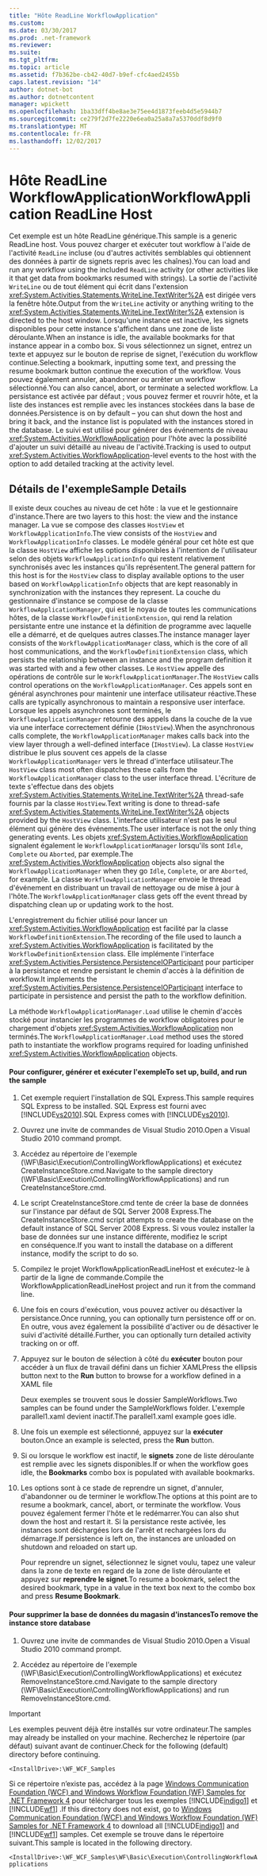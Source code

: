```yaml
---
title: "Hôte ReadLine WorkflowApplication"
ms.custom: 
ms.date: 03/30/2017
ms.prod: .net-framework
ms.reviewer: 
ms.suite: 
ms.tgt_pltfrm: 
ms.topic: article
ms.assetid: f7b362be-cb42-40d7-b9ef-cfc4aed2455b
caps.latest.revision: "14"
author: dotnet-bot
ms.author: dotnetcontent
manager: wpickett
ms.openlocfilehash: 1ba33dff4be8ae3e75ee4d1873feeb4d5e5944b7
ms.sourcegitcommit: ce279f2d7fe2220e6ea0a25a8a7a5370ddf8d9f0
ms.translationtype: MT
ms.contentlocale: fr-FR
ms.lasthandoff: 12/02/2017
---
```

# <a name="workflowapplication-readline-host"></a><span data-ttu-id="00491-102">Hôte ReadLine WorkflowApplication</span><span class="sxs-lookup"><span data-stu-id="00491-102">WorkflowApplication ReadLine Host</span></span>
<span data-ttu-id="00491-103">Cet exemple est un hôte ReadLine générique.</span><span class="sxs-lookup"><span data-stu-id="00491-103">This sample is a generic ReadLine host.</span></span> <span data-ttu-id="00491-104">Vous pouvez charger et exécuter tout workflow à l'aide de l'activité `ReadLine` incluse (ou d'autres activités semblables qui obtiennent des données à partir de signets repris avec les chaînes).</span><span class="sxs-lookup"><span data-stu-id="00491-104">You can load and run any workflow using the included `ReadLine` activity (or other activities like it that get data from bookmarks resumed with strings).</span></span> <span data-ttu-id="00491-105">La sortie de l'activité `WriteLine` ou de tout élément qui écrit dans l'extension <xref:System.Activities.Statements.WriteLine.TextWriter%2A> est dirigée vers la fenêtre hôte.</span><span class="sxs-lookup"><span data-stu-id="00491-105">Output from the `WriteLine` activity or anything writing to the <xref:System.Activities.Statements.WriteLine.TextWriter%2A> extension is directed to the host window.</span></span> <span data-ttu-id="00491-106">Lorsqu'une instance est inactive, les signets disponibles pour cette instance s'affichent dans une zone de liste déroulante.</span><span class="sxs-lookup"><span data-stu-id="00491-106">When an instance is idle, the available bookmarks for that instance appear in a combo box.</span></span> <span data-ttu-id="00491-107">Si vous sélectionnez un signet, entrez un texte et appuyez sur le bouton de reprise de signet, l'exécution du workflow continue.</span><span class="sxs-lookup"><span data-stu-id="00491-107">Selecting a bookmark, inputting some text, and pressing the resume bookmark button continue the execution of the workflow.</span></span> <span data-ttu-id="00491-108">Vous pouvez également annuler, abandonner ou arrêter un workflow sélectionné.</span><span class="sxs-lookup"><span data-stu-id="00491-108">You can also cancel, abort, or terminate a selected workflow.</span></span> <span data-ttu-id="00491-109">La persistance est activée par défaut ; vous pouvez fermer et rouvrir hôte, et la liste des instances est remplie avec les instances stockées dans la base de données.</span><span class="sxs-lookup"><span data-stu-id="00491-109">Persistence is on by default – you can shut down the host and bring it back, and the instance list is populated with the instances stored in the database.</span></span> <span data-ttu-id="00491-110">Le suivi est utilisé pour générer des événements de niveau <xref:System.Activities.WorkflowApplication> pour l'hôte avec la possibilité d'ajouter un suivi détaillé au niveau de l'activité.</span><span class="sxs-lookup"><span data-stu-id="00491-110">Tracking is used to output <xref:System.Activities.WorkflowApplication>-level events to the host with the option to add detailed tracking at the activity level.</span></span>  
  
## <a name="sample-details"></a><span data-ttu-id="00491-111">Détails de l'exemple</span><span class="sxs-lookup"><span data-stu-id="00491-111">Sample Details</span></span>  
 <span data-ttu-id="00491-112">Il existe deux couches au niveau de cet hôte : la vue et le gestionnaire d'instance.</span><span class="sxs-lookup"><span data-stu-id="00491-112">There are two layers to this host: the view and the instance manager.</span></span> <span data-ttu-id="00491-113">La vue se compose des classes `HostView` et `WorkflowApplicationInfo`.</span><span class="sxs-lookup"><span data-stu-id="00491-113">The view consists of the `HostView` and `WorkflowApplicationInfo` classes.</span></span> <span data-ttu-id="00491-114">Le modèle général pour cet hôte est que la classe `HostView` affiche les options disponibles à l'intention de l'utilisateur selon des objets `WorkflowApplicationInfo` qui restent relativement synchronisés avec les instances qu'ils représentent.</span><span class="sxs-lookup"><span data-stu-id="00491-114">The general pattern for this host is for the `HostView` class to display available options to the user based on `WorkflowApplicationInfo` objects that are kept reasonably in synchronization with the instances they represent.</span></span> <span data-ttu-id="00491-115">La couche du gestionnaire d'instance se compose de la classe `WorkflowApplicationManager`, qui est le noyau de toutes les communications hôtes, de la classe `WorkflowDefinitionExtension`, qui rend la relation persistante entre une instance et la définition de programme avec laquelle elle a démarré, et de quelques autres classes.</span><span class="sxs-lookup"><span data-stu-id="00491-115">The instance manager layer consists of the `WorkflowApplicationManager` class, which is the core of all host communications, and the `WorkflowDefinitionExtension` class, which persists the relationship between an instance and the program definition it was started with and a few other classes.</span></span> <span data-ttu-id="00491-116">Le `HostView` appelle des opérations de contrôle sur le `WorkflowApplicationManager`.</span><span class="sxs-lookup"><span data-stu-id="00491-116">The `HostView` calls control operations on the `WorkflowApplicationManager`.</span></span> <span data-ttu-id="00491-117">Ces appels sont en général asynchrones pour maintenir une interface utilisateur réactive.</span><span class="sxs-lookup"><span data-stu-id="00491-117">These calls are typically asynchronous to maintain a responsive user interface.</span></span> <span data-ttu-id="00491-118">Lorsque les appels asynchrones sont terminés, le `WorkflowApplicationManager` retourne des appels dans la couche de la vue via une interface correctement définie (`IHostView`).</span><span class="sxs-lookup"><span data-stu-id="00491-118">When the asynchronous calls complete, the `WorkflowApplicationManager` makes calls back into the view layer through a well-defined interface (`IHostView`).</span></span> <span data-ttu-id="00491-119">La classe `HostView` distribue le plus souvent ces appels de la classe `WorkflowApplicationManager` vers le thread d'interface utilisateur.</span><span class="sxs-lookup"><span data-stu-id="00491-119">The `HostView` class most often dispatches these calls from the `WorkflowApplicationManager` class to the user interface thread.</span></span> <span data-ttu-id="00491-120">L'écriture de texte s'effectue dans des objets <xref:System.Activities.Statements.WriteLine.TextWriter%2A> thread-safe fournis par la classe `HostView`.</span><span class="sxs-lookup"><span data-stu-id="00491-120">Text writing is done to thread-safe <xref:System.Activities.Statements.WriteLine.TextWriter%2A> objects provided by the `HostView` class.</span></span> <span data-ttu-id="00491-121">L'interface utilisateur n'est pas le seul élément qui génère des événements.</span><span class="sxs-lookup"><span data-stu-id="00491-121">The user interface is not the only thing generating events.</span></span> <span data-ttu-id="00491-122">Les objets <xref:System.Activities.WorkflowApplication> signalent également le `WorkflowApplicationManager` lorsqu'ils sont `Idle`, `Complete` ou `Aborted`, par exemple.</span><span class="sxs-lookup"><span data-stu-id="00491-122">The <xref:System.Activities.WorkflowApplication> objects also signal the `WorkflowApplicationManager` when they go `Idle`, `Complete`, or are `Aborted`, for example.</span></span> <span data-ttu-id="00491-123">La classe `WorkflowApplicationManager` envoie le thread d'événement en distribuant un travail de nettoyage ou de mise à jour à l'hôte.</span><span class="sxs-lookup"><span data-stu-id="00491-123">The `WorkflowApplicationManager` class gets off the event thread by dispatching clean up or updating work to the host.</span></span>  
  
 <span data-ttu-id="00491-124">L'enregistrement du fichier utilisé pour lancer un <xref:System.Activities.WorkflowApplication> est facilité par la classe `WorkflowDefinitionExtension`.</span><span class="sxs-lookup"><span data-stu-id="00491-124">The recording of the file used to launch a <xref:System.Activities.WorkflowApplication> is facilitated by the `WorkflowDefinitionExtension` class.</span></span> <span data-ttu-id="00491-125">Elle implémente l'interface <xref:System.Activities.Persistence.PersistenceIOParticipant> pour participer à la persistance et rendre persistant le chemin d'accès à la définition de workflow.</span><span class="sxs-lookup"><span data-stu-id="00491-125">It implements the <xref:System.Activities.Persistence.PersistenceIOParticipant> interface to participate in persistence and persist the path to the workflow definition.</span></span>  
  
 <span data-ttu-id="00491-126">La méthode `WorkflowApplicationManager.Load` utilise le chemin d'accès stocké pour instancier les programmes de workflow obligatoires pour le chargement d'objets <xref:System.Activities.WorkflowApplication> non terminés.</span><span class="sxs-lookup"><span data-stu-id="00491-126">The `WorkflowApplicationManager.Load` method uses the stored path to instantiate the workflow programs required for loading unfinished <xref:System.Activities.WorkflowApplication> objects.</span></span>  
  
#### <a name="to-set-up-build-and-run-the-sample"></a><span data-ttu-id="00491-127">Pour configurer, générer et exécuter l'exemple</span><span class="sxs-lookup"><span data-stu-id="00491-127">To set up, build, and run the sample</span></span>  
  
1.  <span data-ttu-id="00491-128">Cet exemple requiert l'installation de SQL Express.</span><span class="sxs-lookup"><span data-stu-id="00491-128">This sample requires SQL Express to be installed.</span></span> <span data-ttu-id="00491-129">SQL Express est fourni avec [!INCLUDE[vs2010](../../../../includes/vs2010-md.md)].</span><span class="sxs-lookup"><span data-stu-id="00491-129">SQL Express comes with [!INCLUDE[vs2010](../../../../includes/vs2010-md.md)].</span></span>  
  
2.  <span data-ttu-id="00491-130">Ouvrez une invite de commandes de Visual Studio 2010.</span><span class="sxs-lookup"><span data-stu-id="00491-130">Open a Visual Studio 2010 command prompt.</span></span>  
  
3.  <span data-ttu-id="00491-131">Accédez au répertoire de l'exemple (\WF\Basic\Execution\ControllingWorkflowApplications) et exécutez CreateInstanceStore.cmd.</span><span class="sxs-lookup"><span data-stu-id="00491-131">Navigate to the sample directory (\WF\Basic\Execution\ControllingWorkflowApplications) and run CreateInstanceStore.cmd.</span></span>  
  
4.  <span data-ttu-id="00491-132">Le script CreateInstanceStore.cmd tente de créer la base de données sur l'instance par défaut de SQL Server 2008 Express.</span><span class="sxs-lookup"><span data-stu-id="00491-132">The CreateInstanceStore.cmd script attempts to create the database on the default instance of SQL Server 2008 Express.</span></span> <span data-ttu-id="00491-133">Si vous voulez installer la base de données sur une instance différente, modifiez le script en conséquence.</span><span class="sxs-lookup"><span data-stu-id="00491-133">If you want to install the database on a different instance, modify the script to do so.</span></span>  
  
5.  <span data-ttu-id="00491-134">Compilez le projet WorkflowApplicationReadLineHost et exécutez-le à partir de la ligne de commande.</span><span class="sxs-lookup"><span data-stu-id="00491-134">Compile the WorkflowApplicationReadLineHost project and run it from the command line.</span></span>  
  
6.  <span data-ttu-id="00491-135">Une fois en cours d'exécution, vous pouvez activer ou désactiver la persistance.</span><span class="sxs-lookup"><span data-stu-id="00491-135">Once running, you can optionally turn persistence off or on.</span></span> <span data-ttu-id="00491-136">En outre, vous avez également la possibilité d'activer ou de désactiver le suivi d'activité détaillé.</span><span class="sxs-lookup"><span data-stu-id="00491-136">Further, you can optionally turn detailed activity tracking on or off.</span></span>  
  
7.  <span data-ttu-id="00491-137">Appuyez sur le bouton de sélection à côté du **exécuter** bouton pour accéder à un flux de travail défini dans un fichier XAML</span><span class="sxs-lookup"><span data-stu-id="00491-137">Press the ellipsis button next to the **Run** button to browse for a workflow defined in a XAML file</span></span>  
  
     <span data-ttu-id="00491-138">Deux exemples se trouvent sous le dossier SampleWorkflows.</span><span class="sxs-lookup"><span data-stu-id="00491-138">Two samples can be found under the SampleWorkflows folder.</span></span> <span data-ttu-id="00491-139">L'exemple parallel1.xaml devient inactif.</span><span class="sxs-lookup"><span data-stu-id="00491-139">The parallel1.xaml example goes idle.</span></span>  
  
8.  <span data-ttu-id="00491-140">Une fois un exemple est sélectionné, appuyez sur la **exécuter** bouton.</span><span class="sxs-lookup"><span data-stu-id="00491-140">Once an example is selected, press the **Run** button.</span></span>  
  
9. <span data-ttu-id="00491-141">Si ou lorsque le workflow est inactif, le **signets** zone de liste déroulante est remplie avec les signets disponibles.</span><span class="sxs-lookup"><span data-stu-id="00491-141">If or when the workflow goes idle, the **Bookmarks** combo box is populated with available bookmarks.</span></span>  
  
10. <span data-ttu-id="00491-142">Les options sont à ce stade de reprendre un signet, d'annuler, d'abandonner ou de terminer le workflow.</span><span class="sxs-lookup"><span data-stu-id="00491-142">The options at this point are to resume a bookmark, cancel, abort, or terminate the workflow.</span></span> <span data-ttu-id="00491-143">Vous pouvez également fermer l'hôte et le redémarrer.</span><span class="sxs-lookup"><span data-stu-id="00491-143">You can also shut down the host and restart it.</span></span> <span data-ttu-id="00491-144">Si la persistance reste activée, les instances sont déchargées lors de l'arrêt et rechargées lors du démarrage.</span><span class="sxs-lookup"><span data-stu-id="00491-144">If persistence is left on, the instances are unloaded on shutdown and reloaded on start up.</span></span>  
  
     <span data-ttu-id="00491-145">Pour reprendre un signet, sélectionnez le signet voulu, tapez une valeur dans la zone de texte en regard de la zone de liste déroulante et appuyez sur **reprendre le signet**.</span><span class="sxs-lookup"><span data-stu-id="00491-145">To resume a bookmark, select the desired bookmark, type in a value in the text box next to the combo box and press **Resume Bookmark**.</span></span>  
  
#### <a name="to-remove-the-instance-store-database"></a><span data-ttu-id="00491-146">Pour supprimer la base de données du magasin d'instances</span><span class="sxs-lookup"><span data-stu-id="00491-146">To remove the instance store database</span></span>  
  
1.  <span data-ttu-id="00491-147">Ouvrez une invite de commandes de Visual Studio 2010.</span><span class="sxs-lookup"><span data-stu-id="00491-147">Open a Visual Studio 2010 command prompt.</span></span>  
  
2.  <span data-ttu-id="00491-148">Accédez au répertoire de l'exemple (\WF\Basic\Execution\ControllingWorkflowApplications) et exécutez RemoveInstanceStore.cmd.</span><span class="sxs-lookup"><span data-stu-id="00491-148">Navigate to the sample directory (\WF\Basic\Execution\ControllingWorkflowApplications) and run RemoveInstanceStore.cmd.</span></span>  
  
> [!IMPORTANT]
>  <span data-ttu-id="00491-149">Les exemples peuvent déjà être installés sur votre ordinateur.</span><span class="sxs-lookup"><span data-stu-id="00491-149">The samples may already be installed on your machine.</span></span> <span data-ttu-id="00491-150">Recherchez le répertoire (par défaut) suivant avant de continuer.</span><span class="sxs-lookup"><span data-stu-id="00491-150">Check for the following (default) directory before continuing.</span></span>  
>   
>  `<InstallDrive>:\WF_WCF_Samples`  
>   
>  <span data-ttu-id="00491-151">Si ce répertoire n’existe pas, accédez à la page [Windows Communication Foundation (WCF) and Windows Workflow Foundation (WF) Samples for .NET Framework 4](http://go.microsoft.com/fwlink/?LinkId=150780) pour télécharger tous les exemples [!INCLUDE[indigo1](../../../../includes/indigo1-md.md)] et [!INCLUDE[wf1](../../../../includes/wf1-md.md)] .</span><span class="sxs-lookup"><span data-stu-id="00491-151">If this directory does not exist, go to [Windows Communication Foundation (WCF) and Windows Workflow Foundation (WF) Samples for .NET Framework 4](http://go.microsoft.com/fwlink/?LinkId=150780) to download all [!INCLUDE[indigo1](../../../../includes/indigo1-md.md)] and [!INCLUDE[wf1](../../../../includes/wf1-md.md)] samples.</span></span> <span data-ttu-id="00491-152">Cet exemple se trouve dans le répertoire suivant.</span><span class="sxs-lookup"><span data-stu-id="00491-152">This sample is located in the following directory.</span></span>  
>   
>  `<InstallDrive>:\WF_WCF_Samples\WF\Basic\Execution\ControllingWorkflowApplications`